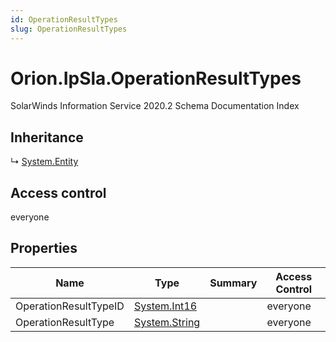 ```yaml
---
id: OperationResultTypes
slug: OperationResultTypes
---
```


# Orion.IpSla.OperationResultTypes

SolarWinds Information Service 2020.2 Schema Documentation Index

## Inheritance

↳ [System.Entity](./../System/Entity)

## Access control

everyone

## Properties

| Name | Type | Summary | Access Control |
| ------ | ------ | ------ | ------ |
| OperationResultTypeID | [System.Int16](https://docs.microsoft.com/en-us/dotnet/api/system.int16) |  | everyone |
| OperationResultType | [System.String](https://docs.microsoft.com/en-us/dotnet/api/system.string) |  | everyone |

